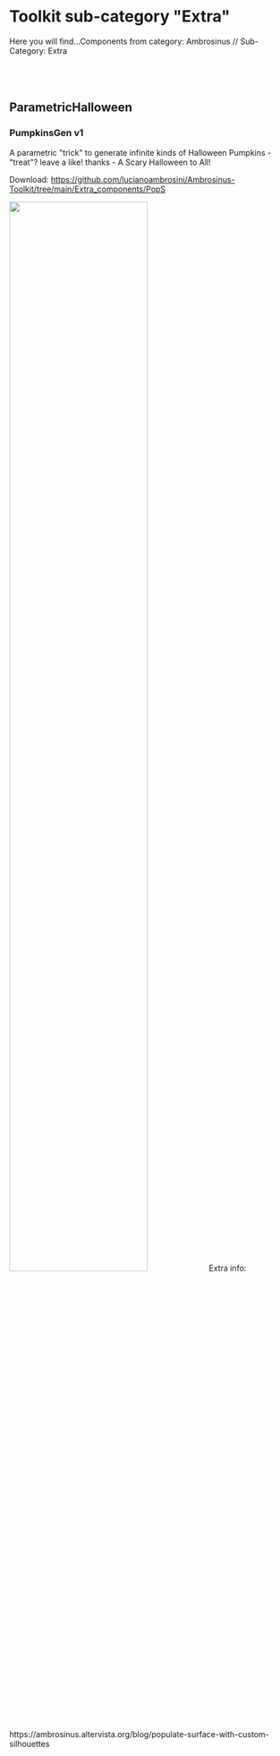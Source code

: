 # Toolkit sub-category "Extra"
  Here you will find...Components from category: Ambrosinus // Sub-Category: Extra  
<br>
<br>
<br>

## ParametricHalloween
### PumpkinsGen v1
A parametric "trick" to generate infinite kinds of Halloween Pumpkins - "treat"? leave a like! thanks - A Scary Halloween to All!

Download: https://github.com/lucianoambrosini/Ambrosinus-Toolkit/tree/main/Extra_components/PopS

<img src="https://ambrosinus.altervista.org/blog/wp-content/uploads/2022/09/PopS_v1-4.jpg" width="70%" height="70%">
Extra info: https://ambrosinus.altervista.org/blog/populate-surface-with-custom-silhouettes